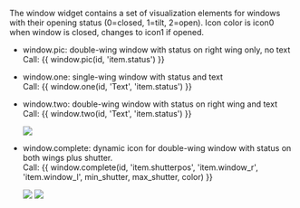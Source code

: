 The window widget contains a set of visualization elements for windows with their opening status (0=closed, 1=tilt, 2=open).
Icon color is icon0 when window is closed, changes to icon1 if opened.

- window.pic: double-wing window with status on right wing only, no text  
    Call:  {{ window.pic(id, 'item.status') }}  
- window.one: single-wing window with status and text  
    Call:  {{ window.one(id, 'Text', 'item.status') }}  
- window.two: double-wing window with status on right wing and text  
    Call:  {{ window.two(id, 'Text', 'item.status') }}

  ![](https://github.com/smartVISU-newstuff/widgets/blob/master/window/pics/two.png)
- window.complete: dynamic icon for double-wing window with status on both wings plus shutter.  
   Call:   {{ window.complete(id, 'item.shutterpos', 'item.window_r', 'item.window_l', min_shutter, max_shutter, color) }}     

  ![](https://github.com/smartVISU-newstuff/widgets/blob/master/window/pics/complete_closed.png) ![](https://github.com/smartVISU-newstuff/widgets/blob/master/window/pics/complete_t_o.png)

